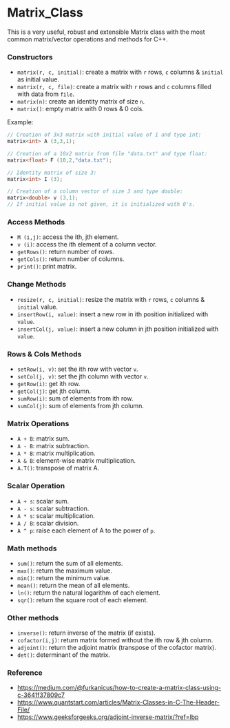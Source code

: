 # Matrix_Class
This is a very useful, robust and extensible Matrix class with the most common matrix/vector operations and methods for C++.

### Constructors
* `matrix(r, c, initial)`: create a matrix with `r` rows, `c` columns & `initial` as initial value.
* `matrix(r, c, file)`: create a matrix with `r` rows and `c` columns filled with data from `file`.
* `matrix(n)`: create an identity matrix of size `n`.
* `matrix()`: empty matrix with 0 rows & 0 cols.

Example:
```c++
// Creation of 3x3 matrix with initial value of 1 and type int:
matrix<int> A (3,3,1);

// Creation of a 10x2 matrix from file "data.txt" and type float:
matrix<float> F (10,2,"data.txt");

// Identity matrix of size 3:
matrix<int> I (3);

// Creation of a column vector of size 3 and type double:
matrix<double> v (3,1);
// If initial value is not given, it is initialized with 0's.
```

### Access Methods
* `M (i,j)`: access the ith, jth element.
* `v (i)`: access the ith element of a column vector.
* `getRows()`: return number of rows.
* `getCols()`: return number of columns.
* `print()`: print matrix.

### Change Methods
* `resize(r, c, initial)`: resize the matrix with `r` rows, `c` columns & `initial` value.
* `insertRow(i, value)`: insert a new row in ith position initialized with `value`.
* `insertCol(j, value)`: insert a new column in jth position initialized with `value`.

### Rows & Cols Methods
* `setRow(i, v)`: set the ith row with vector `v`.
* `setCol(j, v)`: set the jth column with vector `v`.
* `getRow(i)`: get ith row.
* `getCol(j)`: get jth column.
* `sumRow(i)`: sum of elements from ith row.
* `sumCol(j)`: sum of elements from jth column.

### Matrix Operations
* `A + B`: matrix sum.
* `A - B`: matrix subtraction.
* `A * B`: matrix multiplication.
* `A & B`: element-wise matrix multiplication.
* `A.T()`: transpose of matrix A.

### Scalar Operation
* `A + s`: scalar sum.
* `A - s`: scalar subtraction.
* `A * s`: scalar multiplication.
* `A / B`: scalar division.
* `A ^ p`: raise each element of A to the power of `p`.

### Math methods
* `sum()`: return the sum of all elements.
* `max()`: return the maximum value.
* `min()`: return the minimum value.
* `mean()`: return the mean of all elements.
* `ln()`: return the natural logarithm of each element.
* `sqr()`: return the square root of each element.

### Other methods
* `inverse()`: return inverse of the matrix (if exists).
* `cofactor(i,j)`: return matrix formed without the ith row & jth column.
* `adjoint()`: return the adjoint matrix (transpose of the cofactor matrix).
* `det()`: determinant of the matrix.

### Reference
* https://medium.com/@furkanicus/how-to-create-a-matrix-class-using-c-3641f37809c7
* https://www.quantstart.com/articles/Matrix-Classes-in-C-The-Header-File/
* https://www.geeksforgeeks.org/adjoint-inverse-matrix/?ref=lbp

